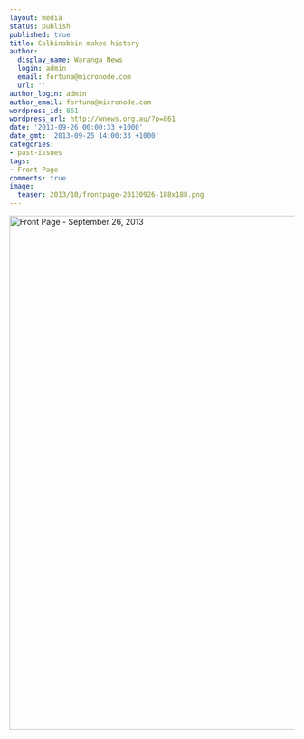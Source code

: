 ```yaml
---
layout: media
status: publish
published: true
title: Colbinabbin makes history
author:
  display_name: Waranga News
  login: admin
  email: fortuna@micronode.com
  url: ''
author_login: admin
author_email: fortuna@micronode.com
wordpress_id: 861
wordpress_url: http://wnews.org.au/?p=861
date: '2013-09-26 00:00:33 +1000'
date_gmt: '2013-09-25 14:00:33 +1000'
categories:
- past-issues
tags:
- Front Page
comments: true
image:
  teaser: 2013/10/frontpage-20130926-188x188.png
---
```


<a href="{{ site.url }}/images/2013/10/frontpage-20130926.pdf"><img class="alignnone size-full wp-image-859" alt="Front Page - September 26, 2013" src="{{ site.url }}/images/2013/10/frontpage-20130926.png" width="624" height="907" /></a>

